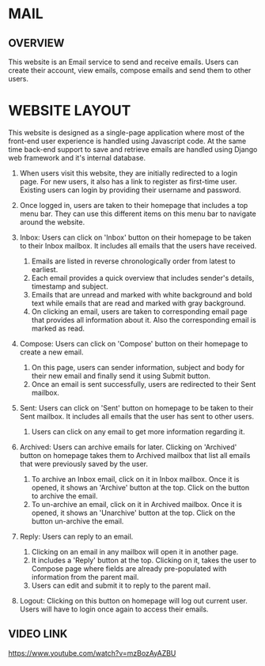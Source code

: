 # MAIL


## OVERVIEW
This website is an Email service to send and receive emails. Users can create their account, view emails, compose emails and send them to other users.


# WEBSITE LAYOUT
This website is designed as a single-page application where most of the front-end user experience is handled using Javascript code. At the same time back-end support to save and retrieve emails are handled using Django web framework and it's internal database.

1. When users visit this website, they are initially redirected to a login page. For new users, it also has a link to register as first-time user. Existing users can login by providing their username and password.

2. Once logged in, users are taken to their homepage that includes a top menu bar. They can use this different items on this menu bar to navigate around the website.

3. Inbox: Users can click on 'Inbox' button on their homepage to be taken to their Inbox mailbox. It includes all emails that the users have received.
	 1. Emails are listed in reverse chronologically order from latest to earliest.
	 2. Each email provides a quick overview that includes sender's details, timestamp and subject.
	 3. Emails that are unread and marked with white background and bold text while emails that are read and marked with gray background.
	 4. On clicking an email, users are taken to corresponding email page that provides all information about it. Also the corresponding email is marked as read.

4. Compose: Users can click on 'Compose' button on their homepage to create a new email.
	 1. On this page, users can sender information, subject and body for their new email and finally send it using Submit button.
	 2. Once an email is sent successfully, users are redirected to their Sent mailbox.

5. Sent: Users can click on 'Sent' button on homepage to be taken to their Sent mailbox. It includes all emails that the user has sent to other users.
	 1. Users can click on any email to get more information regarding it.

6. Archived: Users can archive emails for later. Clicking on 'Archived' button on homepage takes them to Archived mailbox that list all emails that were previously saved by the user.
	 1. To archive an Inbox email, click on it in Inbox mailbox. Once it is opened, it shows an 'Archive' button at the top. Click on the button to archive the email.
	 2. To un-archive an email, click on it in Archived mailbox. Once it is opened, it shows an 'Unarchive' button at the top. Click on the button un-archive the email.

7. Reply: Users can reply to an email.
	 1. Clicking on an email in any mailbox will open it in another page.
	 2. It includes a 'Reply' button at the top. Clicking on it, takes the user to Compose page where fields are already pre-populated with information from the parent mail.
	 3. Users can edit and submit it to reply to the parent mail.

8. Logout: Clicking on this button on homepage will log out current user. Users will have to login once again to access their emails.


## VIDEO LINK
https://www.youtube.com/watch?v=mzBozAyAZBU

